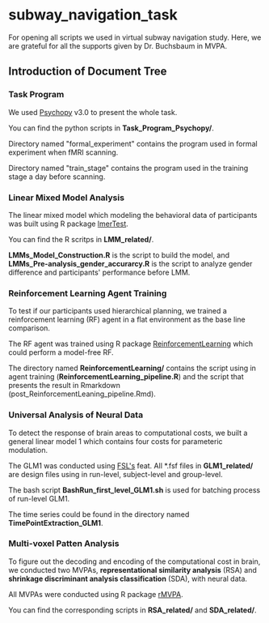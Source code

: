 # subway_navigation_task
For opening all scripts we used in virtual subway navigation study. Here, we are grateful for all the supports given by Dr. Buchsbaum in MVPA.

## Introduction of Document Tree

### Task Program

We used [Psychopy](https://www.psychopy.org/) v3.0 to present the whole task.

You can find the python scripts in **Task_Program_Psychopy/**.

Directory named "formal_experiment" contains the program used in formal experiment when fMRI scanning.

Directory named "train_stage" contains the program used in the training stage a day before scanning.

### Linear Mixed Model Analysis

The linear mixed model which modeling the behavioral data of participants was built using R package [lmerTest](https://cran.r-project.org/web/packages/lmerTest/index.html).

You can find the R scritps in **LMM_related/**.

**LMMs_Model_Construction.R** is the script to build the model, and **LMMs_Pre-analysis_gender_accurarcy.R** is the script to analyze gender difference and participants' performance before LMM.

### Reinforcement Learning Agent Training

To test if our participants used hierarchical planning, we trained a reinforcement learning (RF) agent in a flat environment as the base line comparison.

The RF agent was trained using R package [ReinforcementLearning](https://cran.r-project.org/web/packages/ReinforcementLearning/index.html) which could perform a model-free RF.

The directory named **ReinforcementLearning/** contains the script using in agent training (**ReinforcementLearning_pipeline.R**) and the script that presents the result in Rmarkdown (post_ReinforcementLeaning_pipeline.Rmd).

### Universal Analysis of Neural Data

To detect the response of brain areas to computational costs, we built a general linear model 1 which contains four costs for parameteric modulation.

The GLM1 was conducted using [FSL's](https://fsl.fmrib.ox.ac.uk/fsl/fslwiki/) feat. All *.fsf files in **GLM1_related/** are design files using in run-level, subject-level and group-level.

The bash script **BashRun_first_level_GLM1.sh** is used for batching process of run-level GLM1.

The time series could be found in the directory named **TimePointExtraction_GLM1**.

### Multi-voxel Patten Analysis

To figure out the decoding and encoding of the computational cost in brain, we conducted two MVPAs, **representational similarity analysis** (RSA) and **shrinkage discriminant analysis classification** (SDA), with neural data.

All MVPAs were conducted using R package [rMVPA](https://github.com/bbuchsbaum/rMVPA).

You can find the corresponding scripts in **RSA_related/** and **SDA_related/**.



